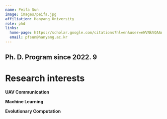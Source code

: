```yaml
---
name: Peifa Sun
image: images/peifa.jpg
affiliation: Hanyang University
role: phd
links:
  home-page: https://scholar.google.com/citations?hl=en&user=eWVNkVQAAAAJ
  email: pfsun@hanyang.ac.kr 
---
```


## Ph. D. Program since 2022. 9

# Research interests

**UAV Communication**

**Machine Learning**

**Evolutionary Computation**





